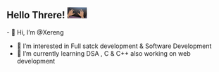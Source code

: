 <h2>Hello Threre! <img src="https://github.com/Xereng/Gif/blob/main/29129842108c46684a26c427741db074.gif" height="25px"></h2>
- 👋 Hi, I’m @Xereng


- 👀 I’m interested in Full satck development & Software Development
- 🌱 I’m currently learning DSA , C & C++ also working on web development

  
<!---
Xereng/Xereng is a ✨ special ✨ repository because its `README.md` (this file) appears on your GitHub profile.
You can click the Preview link to take a look at your changes.
--->
